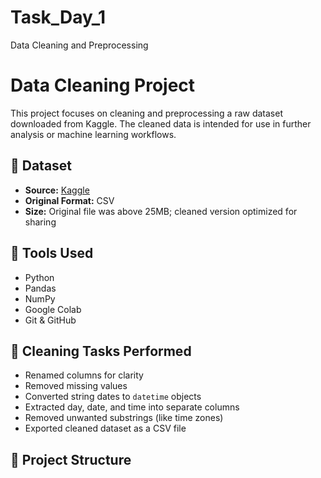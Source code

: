 # Task_Day_1
Data Cleaning and Preprocessing
# Data Cleaning Project

This project focuses on cleaning and preprocessing a raw dataset downloaded from Kaggle. The cleaned data is intended for use in further analysis or machine learning workflows.

## 📁 Dataset

- **Source:** [Kaggle](https://www.kaggle.com/)
- **Original Format:** CSV
- **Size:** Original file was above 25MB; cleaned version optimized for sharing

## 🔧 Tools Used

- Python
- Pandas
- NumPy
- Google Colab
- Git & GitHub

## 🧼 Cleaning Tasks Performed

- Renamed columns for clarity
- Removed missing values
- Converted string dates to `datetime` objects
- Extracted day, date, and time into separate columns
- Removed unwanted substrings (like time zones)
- Exported cleaned dataset as a CSV file

## 📂 Project Structure

